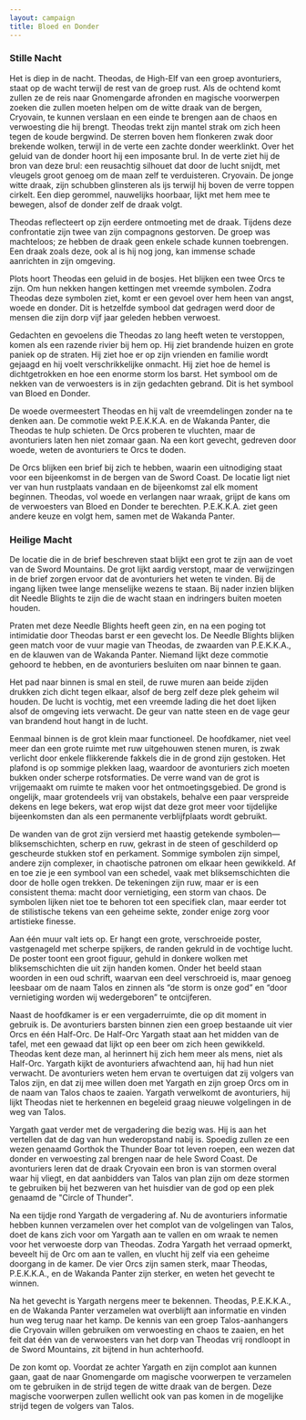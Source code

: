 ```yaml
---
layout: campaign
title: Bloed en Donder
---
```


### Stille Nacht

Het is diep in de nacht. Theodas, de High-Elf van een groep avonturiers, staat op de wacht terwijl de rest van de groep rust. Als de ochtend komt zullen ze de reis naar Gnomengarde afronden en magische voorwerpen zoeken die zullen moeten helpen om de witte draak van de bergen, Cryovain, te kunnen verslaan en een einde te brengen aan de chaos en verwoesting die hij brengt. Theodas trekt zijn mantel strak om zich heen tegen de koude bergwind. De sterren boven hem flonkeren zwak door brekende wolken, terwijl in de verte een zachte donder weerklinkt. Over het geluid van de donder hoort hij een imposante brul. In de verte ziet hij de bron van deze brul: een reusachtig silhouet dat door de lucht snijdt, met vleugels groot genoeg om de maan zelf te verduisteren. Cryovain. De jonge witte draak, zijn schubben glinsteren als ijs terwijl hij boven de verre toppen cirkelt. Een diep gerommel, nauwelijks hoorbaar, lijkt met hem mee te bewegen, alsof de donder zelf de draak volgt.

Theodas reflecteert op zijn eerdere ontmoeting met de draak. Tijdens deze confrontatie zijn twee van zijn compagnons gestorven. De groep was machteloos; ze hebben de draak geen enkele schade kunnen toebrengen. Een draak zoals deze, ook al is hij nog jong, kan immense schade aanrichten in zijn omgeving.

Plots hoort Theodas een geluid in de bosjes. Het blijken een twee Orcs te zijn. Om hun nekken hangen kettingen met vreemde symbolen. Zodra Theodas deze symbolen ziet, komt er een gevoel over hem heen van angst, woede en donder. Dit is hetzelfde symbool dat gedragen werd door de mensen die zijn dorp vijf jaar geleden hebben verwoest.

Gedachten en gevoelens die Theodas zo lang heeft weten te verstoppen, komen als een razende rivier bij hem op. Hij ziet brandende huizen en grote paniek op de straten. Hij ziet hoe er op zijn vrienden en familie wordt gejaagd en hij voelt verschrikkelijke onmacht. Hij ziet hoe de hemel is dichtgetrokken en hoe een enorme storm los barst. Het symbool om de nekken van de verwoesters is in zijn gedachten gebrand. Dit is het symbool van Bloed en Donder.

De woede overmeestert Theodas en hij valt de vreemdelingen zonder na te denken aan. De commotie wekt P.E.K.K.A. en de Wakanda Panter, die Theodas te hulp schieten. De Orcs proberen te vluchten, maar de avonturiers laten hen niet zomaar gaan. Na een kort gevecht, gedreven door woede, weten de avonturiers te Orcs te doden.

De Orcs blijken een brief bij zich te hebben, waarin een uitnodiging staat voor een bijeenkomst in de bergen van de Sword Coast. De locatie ligt niet ver van hun rustplaats vandaan en de bijeenkomst zal elk moment beginnen. Theodas, vol woede en verlangen naar wraak, grijpt de kans om de verwoesters van Bloed en Donder te berechten. P.E.K.K.A. ziet geen andere keuze en volgt hem, samen met de Wakanda Panter.

### Heilige Macht

De locatie die in de brief beschreven staat blijkt een grot te zijn aan de voet van de Sword Mountains. De grot lijkt aardig verstopt, maar de verwijzingen in de brief zorgen ervoor dat de avonturiers het weten te vinden. Bij de ingang lijken twee lange menselijke wezens te staan. Bij nader inzien blijken dit Needle Blights te zijn die de wacht staan en indringers buiten moeten houden.

Praten met deze Needle Blights heeft geen zin, en na een poging tot intimidatie door Theodas barst er een gevecht los. De Needle Blights blijken geen match voor de vuur magie van Theodas, de zwaarden van P.E.K.K.A., en de klauwen van de Wakanda Panter. Niemand lijkt deze commotie gehoord te hebben, en de avonturiers besluiten om naar binnen te gaan.

Het pad naar binnen is smal en steil, de ruwe muren aan beide zijden drukken zich dicht tegen elkaar, alsof de berg zelf deze plek geheim wil houden. De lucht is vochtig, met een vreemde lading die het doet lijken alsof de omgeving iets verwacht. De geur van natte steen en de vage geur van brandend hout hangt in de lucht.

Eenmaal binnen is de grot klein maar functioneel. De hoofdkamer, niet veel meer dan een grote ruimte met ruw uitgehouwen stenen muren, is zwak verlicht door enkele flikkerende fakkels die in de grond zijn gestoken. Het plafond is op sommige plekken laag, waardoor de avonturiers zich moeten bukken onder scherpe rotsformaties. De verre wand van de grot is vrijgemaakt om ruimte te maken voor het ontmoetingsgebied. De grond is ongelijk, maar grotendeels vrij van obstakels, behalve een paar verspreide dekens en lege bekers, wat erop wijst dat deze grot meer voor tijdelijke bijeenkomsten dan als een permanente verblijfplaats wordt gebruikt.

De wanden van de grot zijn versierd met haastig getekende symbolen—bliksemschichten, scherp en ruw, gekrast in de steen of geschilderd op gescheurde stukken stof en perkament. Sommige symbolen zijn simpel, andere zijn complexer, in chaotische patronen om elkaar heen gewikkeld. Af en toe zie je een symbool van een schedel, vaak met bliksemschichten die door de holle ogen trekken. De tekeningen zijn ruw, maar er is een consistent thema: macht door vernietiging, een storm van chaos. De symbolen lijken niet toe te behoren tot een specifiek clan, maar eerder tot de stilistische tekens van een geheime sekte, zonder enige zorg voor artistieke finesse.

Aan één muur valt iets op. Er hangt een grote, verschroeide poster, vastgenageld met scherpe spijkers, de randen gekruld in de vochtige lucht. De poster toont een groot figuur, gehuld in donkere wolken met bliksemschichten die uit zijn handen komen. Onder het beeld staan woorden in een oud schrift, waarvan een deel verschroeid is, maar genoeg leesbaar om de naam Talos en zinnen als “de storm is onze god” en “door vernietiging worden wij wedergeboren” te ontcijferen.

Naast de hoofdkamer is er een vergaderruimte, die op dit moment in gebruik is. De avonturiers barsten binnen zien een groep bestaande uit vier Orcs en één Half-Orc. De Half-Orc Yargath staat aan het midden van de tafel, met een gewaad dat lijkt op een beer om zich heen gewikkeld. Theodas kent deze man, al herinnert hij zich hem meer als mens, niet als Half-Orc. Yargath kijkt de avonturiers afwachtend aan, hij had hun niet verwacht. De avonturiers weten hem ervan te overtuigen dat zij volgers van Talos zijn, en dat zij mee willen doen met Yargath en zijn groep Orcs om in de naam van Talos chaos te zaaien. Yargath verwelkomt de avonturiers, hij lijkt Theodas niet te herkennen en begeleid graag nieuwe volgelingen in de weg van Talos.

Yargath gaat verder met de vergadering die bezig was. Hij is aan het vertellen dat de dag van hun wederopstand nabij is. Spoedig zullen ze een wezen genaamd Gorthok the Thunder Boar tot leven roepen, een wezen dat donder en verwoesting zal brengen naar de hele Sword Coast. De avonturiers leren dat de draak Cryovain een bron is van stormen overal waar hij vliegt, en dat aanbidders van Talos van plan zijn om deze stormen te gebruiken bij het bezweren van het huisdier van de god op een plek genaamd de "Circle of Thunder".

Na een tijdje rond Yargath de vergadering af. Nu de avonturiers informatie hebben kunnen verzamelen over het complot van de volgelingen van Talos, doet de kans zich voor om Yargath aan te vallen en om wraak te nemen voor het verwoeste dorp van Theodas. Zodra Yargath het verraad opmerkt, beveelt hij de Orc om aan te vallen, en vlucht hij zelf via een geheime doorgang in de kamer. De vier Orcs zijn samen sterk, maar Theodas, P.E.K.K.A., en de Wakanda Panter zijn sterker, en weten het gevecht te winnen.

Na het gevecht is Yargath nergens meer te bekennen. Theodas, P.E.K.K.A., en de Wakanda Panter verzamelen wat overblijft aan informatie en vinden hun weg terug naar het kamp. De kennis van een groep Talos-aanhangers die Cryovain willen gebruiken om verwoesting en chaos te zaaien, en het feit dat één van de verwoesters van het dorp van Theodas vrij rondloopt in de Sword Mountains, zit bijtend in hun achterhoofd.

De zon komt op. Voordat ze achter Yargath en zijn complot aan kunnen gaan, gaat de  naar Gnomengarde om magische voorwerpen te verzamelen om te gebruiken in de strijd tegen de witte draak van de bergen. Deze magische voorwerpen zullen wellicht ook van pas komen in de mogelijke strijd tegen de volgers van Talos.